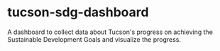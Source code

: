 # tucson-sdg-dashboard
A dashboard to collect data about Tucson's progress on achieving the Sustainable Development Goals and visualize the progress.

